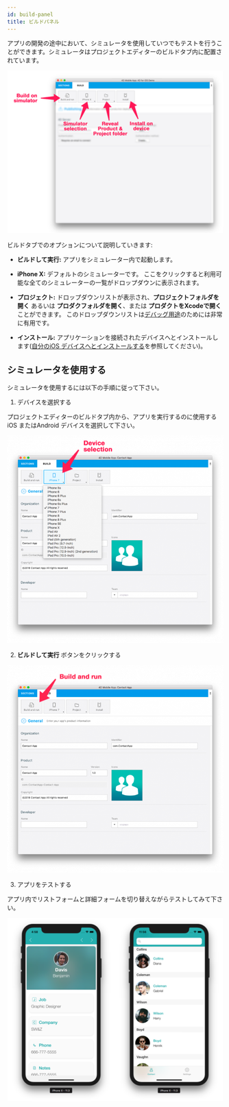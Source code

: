 ```yaml
---
id: build-panel
title: ビルドパネル
---
```


アプリの開発の途中において、シミュレータを使用していつでもテストを行うことができます。シミュレータはプロジェクトエディターのビルドタブ内に配置されています。

![BuildTab](img/Build-Tab-4D-for-iOS.png)


ビルドタブでのオプションについて説明していきます:

* **ビルドして実行:** アプリをシミュレーター内で起動します。

* **iPhone X:** デフォルトのシミュレーターです。 ここをクリックすると利用可能な全てのシミュレーターの一覧がドロップダウンに表示されます。

* **プロジェクト:** ドロップダウンリストが表示され、**プロジェクトフォルダを開く** あるいは **プロダクフォルダを開く**、または **プロダクトをXcodeで開く**ことができます。 このドロップダウンリストは[デバッグ用途](../debug/from-project-editor)のためには非常に有用です。

* **インストール:** アプリケーションを接続されたデバイスへとインストールします([自分のiOS デバイスへとインストールする](../deployment/testing-on-your-device)を参照してください)。


## シミュレータを使用する

シミュレータを使用するには以下の手順に従って下さい。

1. デバイスを選択する

プロジェクトエディターのビルドタブ内から、アプリを実行するのに使用するiOS またはAndroid デバイスを選択して下さい。

![デバイス選択](img/device-selection-4D-for-ios.png)

2. **ビルドして実行** ボタンをクリックする

![Build and Run](img/build-and-run-4D-for-iOS.png)

3. アプリをテストする

アプリ内でリストフォームと詳細フォームを切り替えながらテストしてみて下さい。

![シミュレーターで動作チェック](img/simulator-forms-4D-for-iOS.png) 
